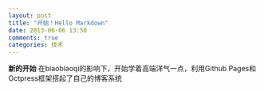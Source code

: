```yaml
---
layout: post
title: "开始！Hello Markdown"
date: 2013-06-06 13:50
comments: true
categories: 技术
---
```

**新的开始**
在biaobiaoqi的影响下，开始学着高端洋气一点，利用Github Pages和Octpress框架搭起了自己的博客系统
